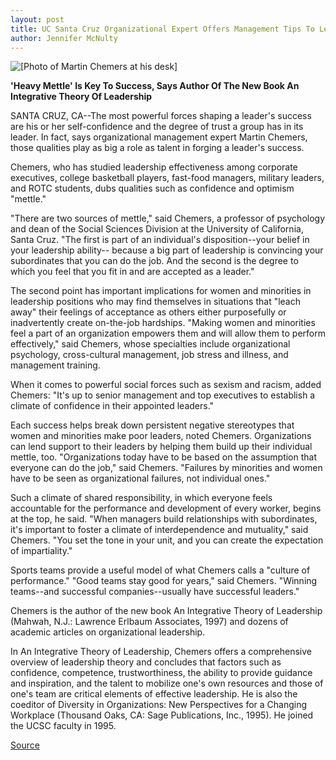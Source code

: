 ```yaml
---
layout: post
title: UC Santa Cruz Organizational Expert Offers Management Tips To Leaders Of Business And Industry
author: Jennifer McNulty
---
```


![\[Photo of Martin Chemers at his desk\]][1]

**'Heavy Mettle' Is Key To Success, Says Author Of The New Book An Integrative Theory Of Leadership**

SANTA CRUZ, CA--The most powerful forces shaping a leader's  success are his or her self-confidence and the degree of trust a  group has in its leader. In fact, says organizational management  expert Martin Chemers, those qualities play as big a role as talent in  forging a leader's success.

Chemers, who has studied leadership effectiveness among  corporate executives, college basketball players, fast-food  managers, military leaders, and ROTC students, dubs qualities such  as confidence and optimism "mettle."

"There are two sources of mettle," said Chemers, a professor  of psychology and dean of the Social Sciences Division at the  University of California, Santa Cruz. "The first is part of an  individual's disposition--your belief in your leadership ability-- because a big part of leadership is convincing your subordinates that  you can do the job. And the second is the degree to which you feel  that you fit in and are accepted as a leader."

The second point has important implications for women and  minorities in leadership positions who may find themselves in  situations that "leach away" their feelings of acceptance as others  either purposefully or inadvertently create on-the-job hardships.  "Making women and minorities feel a part of an organization  empowers them and will allow them to perform effectively," said  Chemers, whose specialties include organizational psychology,  cross-cultural management, job stress and illness, and management  training.

When it comes to powerful social forces such as sexism and  racism, added Chemers: "It's up to senior management and top  executives to establish a climate of confidence in their appointed  leaders."

Each success helps break down persistent negative stereotypes  that women and minorities make poor leaders, noted Chemers.  Organizations can lend support to their leaders by helping them build  up their individual mettle, too. "Organizations today have to be based  on the assumption that everyone can do the job," said Chemers.  "Failures by minorities and women have to be seen as organizational  failures, not individual ones."

Such a climate of shared responsibility, in which everyone  feels accountable for the performance and development of every  worker, begins at the top, he said. "When managers build  relationships with subordinates, it's important to foster a climate  of interdependence and mutuality," said Chemers. "You set the tone in  your unit, and you can create the expectation of impartiality."

Sports teams provide a useful model of what Chemers calls a  "culture of performance." "Good teams stay good for years," said  Chemers. "Winning teams--and successful companies--usually have  successful leaders."

Chemers is the author of the new book An Integrative Theory of  Leadership (Mahwah, N.J.: Lawrence Erlbaum Associates, 1997) and  dozens of academic articles on organizational leadership.

In An Integrative Theory of Leadership, Chemers offers a  comprehensive overview of leadership theory and concludes that  factors such as confidence, competence, trustworthiness, the ability  to provide guidance and inspiration, and the talent to mobilize one's  own resources and those of one's team are critical elements of  effective leadership. He is also the coeditor of Diversity in  Organizations: New Perspectives for a Changing Workplace (Thousand  Oaks, CA: Sage Publications, Inc., 1995). He joined the UCSC faculty  in 1995.

[1]: http://www1.ucsc.edu/oncampus/art/chemers_martin.97-09-01.gif

[Source](http://www1.ucsc.edu/news_events/press_releases/archive/97-98/09-97/090997-Organizational_expe.html "Permalink to 090997-Organizational_expe")
